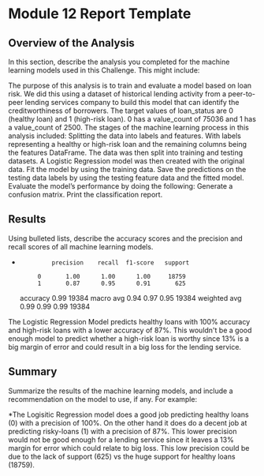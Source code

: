 # Module 12 Report Template

## Overview of the Analysis

In this section, describe the analysis you completed for the machine learning models used in this Challenge. This might include:

The purpose of this analysis is to train and evaluate a model based on loan risk. We did this using a dataset of historical lending activity from a peer-to-peer lending services company to build this model that can identify the creditworthiness of borrowers.
The target values of loan_status are 0 (healthy loan) and 1 (high-risk loan). 0 has a value_count of 75036 and 1 has a value_count of 2500.
The stages of the machine learning process in this analysis included:
Splitting the data into labels and features. With labels representing a healthy or high-risk loan and the remaining columns being the features DataFrame.
The data was then split into training and testing datasets.
A Logistic Regression model was then created with the original data.
Fit the model by using the training data.
Save the predictions on the testing data labels by using the testing feature data and the fitted model.
Evaluate the model’s performance by doing the following:
Generate a confusion matrix.
Print the classification report.

## Results

Using bulleted lists, describe the accuracy scores and the precision and recall scores of all machine learning models.

*              precision    recall  f1-score   support

           0       1.00      1.00      1.00     18759
           1       0.87      0.95      0.91       625

    accuracy                           0.99     19384
   macro avg       0.94      0.97      0.95     19384
weighted avg       0.99      0.99      0.99     19384

The Logistic Regression Model predicts healthy loans with 100% accuracy and high-risk loans with a lower accuracy of 87%. This wouldn't be a good enough model to predict whether a high-risk loan is worthy since 13% is a big margin of error and could result in a big loss for the lending service.

## Summary

Summarize the results of the machine learning models, and include a recommendation on the model to use, if any. For example:

*The Logisitic Regression model does a good job predicting healthy loans (0) with a precision of 100%. On the other hand it does do a decent job at predicting risky-loans (1) with a precision of 87%. This lower precision would not be good enough for a lending service since it leaves a 13% margin for error which could relate to big loss. This low precision could be due to the lack of support (625) vs the huge support for healthy loans (18759).